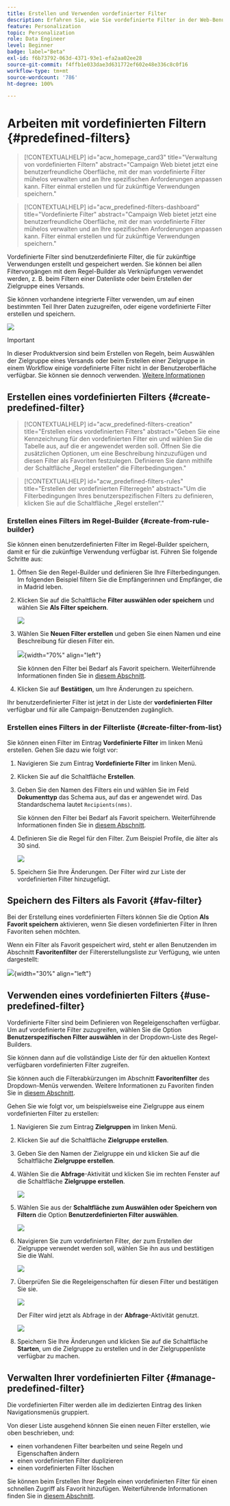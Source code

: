 ```yaml
---
title: Erstellen und Verwenden vordefinierter Filter
description: Erfahren Sie, wie Sie vordefinierte Filter in der Web-Benutzeroberfläche von Adobe Campaign erstellen und verwalten
feature: Personalization
topic: Personalization
role: Data Engineer
level: Beginner
badge: label="Beta"
exl-id: f6b73792-063d-4371-93e1-efa2aa02ee28
source-git-commit: f4ffb1e033dae3d631772ef602e48e336c8c0f16
workflow-type: tm+mt
source-wordcount: '786'
ht-degree: 100%

---
```


# Arbeiten mit vordefinierten Filtern {#predefined-filters}

>[!CONTEXTUALHELP]
>id="acw_homepage_card3"
>title="Verwaltung von vordefinierten Filtern"
>abstract="Campaign Web bietet jetzt eine benutzerfreundliche Oberfläche, mit der man vordefinierte Filter mühelos verwalten und an Ihre spezifischen Anforderungen anpassen kann. Filter einmal erstellen und für zukünftige Verwendungen speichern."

>[!CONTEXTUALHELP]
>id="acw_predefined-filters-dashboard"
>title="Vordefinierte Filter"
>abstract="Campaign Web bietet jetzt eine benutzerfreundliche Oberfläche, mit der man vordefinierte Filter mühelos verwalten und an Ihre spezifischen Anforderungen anpassen kann. Filter einmal erstellen und für zukünftige Verwendungen speichern."

Vordefinierte Filter sind benutzerdefinierte Filter, die für zukünftige Verwendungen erstellt und gespeichert werden. Sie können bei allen Filtervorgängen mit dem Regel-Builder als Verknüpfungen verwendet werden, z. B. beim Filtern einer Datenliste oder beim Erstellen der Zielgruppe eines Versands.

Sie können vorhandene integrierte Filter verwenden, um auf einen bestimmten Teil Ihrer Daten zuzugreifen, oder eigene vordefinierte Filter erstellen und speichern.

![](assets/predefined-filters-menu.png)

>[!IMPORTANT]
>
>In dieser Produktversion sind beim Erstellen von Regeln, beim Auswählen der Zielgruppe eines Versands oder beim Erstellen einer Zielgruppe in einem Workflow einige vordefinierte Filter nicht in der Benutzeroberfläche verfügbar. Sie können sie dennoch verwenden. [Weitere Informationen](guardrails.md#predefined-filters-filters-guardrails-limitations)


## Erstellen eines vordefinierten Filters {#create-predefined-filter}

>[!CONTEXTUALHELP]
>id="acw_predefined-filters-creation"
>title="Erstellen eines vordefinierten Filters"
>abstract="Geben Sie eine Kennzeichnung für den vordefinierten Filter ein und wählen Sie die Tabelle aus, auf die er angewendet werden soll. Öffnen Sie die zusätzlichen Optionen, um eine Beschreibung hinzuzufügen und diesen Filter als Favoriten festzulegen. Definieren Sie dann mithilfe der Schaltfläche „Regel erstellen“ die Filterbedingungen."

>[!CONTEXTUALHELP]
>id="acw_predefined-filters-rules"
>title="Erstellen der vordefinierten Filterregeln"
>abstract="Um die Filterbedingungen Ihres benutzerspezifischen Filters zu definieren, klicken Sie auf die Schaltfläche „Regel erstellen“."

### Erstellen eines Filters im Regel-Builder {#create-from-rule-builder}

Sie können einen benutzerdefinierten Filter im Regel-Builder speichern, damit er für die zukünftige Verwendung verfügbar ist. Führen Sie folgende Schritte aus:

1. Öffnen Sie den Regel-Builder und definieren Sie Ihre Filterbedingungen. Im folgenden Beispiel filtern Sie die Empfängerinnen und Empfänger, die in Madrid leben.
1. Klicken Sie auf die Schaltfläche **Filter auswählen oder speichern** und wählen Sie **Als Filter speichern**.

   ![](assets/predefined-filters-save.png)

1. Wählen Sie **Neuen Filter erstellen** und geben Sie einen Namen und eine Beschreibung für diesen Filter ein.

   ![](assets/predefined-filters-save-filter.png){width="70%" align="left"}

   Sie können den Filter bei Bedarf als Favorit speichern. Weiterführende Informationen finden Sie in [diesem Abschnitt](#fav-filter).

1. Klicken Sie auf **Bestätigen**, um Ihre Änderungen zu speichern.

Ihr benutzerdefinierter Filter ist jetzt in der Liste der **vordefinierten Filter** verfügbar und für alle Campaign-Benutzenden zugänglich.


### Erstellen eines Filters in der Filterliste {#create-filter-from-list}


Sie können einen Filter im Eintrag **Vordefinierte Filter** im linken Menü erstellen. Gehen Sie dazu wie folgt vor:

1. Navigieren Sie zum Eintrag **Vordefinierte Filter** im linken Menü.
1. Klicken Sie auf die Schaltfläche **Erstellen**.
1. Geben Sie den Namen des Filters ein und wählen Sie im Feld **Dokumenttyp** das Schema aus, auf das er angewendet wird. Das Standardschema lautet `Recipients(nms)`.

   Sie können den Filter bei Bedarf als Favorit speichern. Weiterführende Informationen finden Sie in [diesem Abschnitt](#fav-filter).

1. Definieren Sie die Regel für den Filter. Zum Beispiel Profile, die älter als 30 sind.

   ![](assets/filter-30+.png)

1. Speichern Sie Ihre Änderungen. Der Filter wird zur Liste der vordefinierten Filter hinzugefügt.


## Speichern des Filters als Favorit {#fav-filter}

Bei der Erstellung eines vordefinierten Filters können Sie die Option **Als Favorit speichern** aktivieren, wenn Sie diesen vordefinierten Filter in Ihren Favoriten sehen möchten.


Wenn ein Filter als Favorit gespeichert wird, steht er allen Benutzenden im Abschnitt **Favoritenfilter** der Filtererstellungsliste zur Verfügung, wie unten dargestellt:

![](assets/predefined-filters-favorite.png){width="30%" align="left"}


## Verwenden eines vordefinierten Filters {#use-predefined-filter}

Vordefinierte Filter sind beim Definieren von Regeleigenschaften verfügbar. Um auf vordefinierte Filter zuzugreifen, wählen Sie die Option **Benutzerspezifischen Filter auswählen** in der Dropdown-Liste des Regel-Builders.

Sie können dann auf die vollständige Liste der für den aktuellen Kontext verfügbaren vordefinierten Filter zugreifen.

Sie können auch die Filterabkürzungen im Abschnitt **Favoritenfilter** des Dropdown-Menüs verwenden. Weitere Informationen zu Favoriten finden Sie in [diesem Abschnitt](#fav-filter).

Gehen Sie wie folgt vor, um beispielsweise eine Zielgruppe aus einem vordefinierten Filter zu erstellen:

1. Navigieren Sie zum Eintrag **Zielgruppen** im linken Menü.
1. Klicken Sie auf die Schaltfläche **Zielgruppe erstellen**.
1. Geben Sie den Namen der Zielgruppe ein und klicken Sie auf die Schaltfläche **Zielgruppe erstellen**.
1. Wählen Sie die **Abfrage**-Aktivität und klicken Sie im rechten Fenster auf die Schaltfläche **Zielgruppe erstellen**.

   ![](assets//build-audience-from-filter.png)

1. Wählen Sie aus der **Schaltfläche zum Auswählen oder Speichern von Filtern** die Option **Benutzerdefinierten Filter auswählen**.

   ![](assets/build-audience-select-custom-filter.png)

1. Navigieren Sie zum vordefinierten Filter, der zum Erstellen der Zielgruppe verwendet werden soll, wählen Sie ihn aus und bestätigen Sie die Wahl.

   ![](assets/build-audience-filter-list.png)

1. Überprüfen Sie die Regeleigenschaften für diesen Filter und bestätigen Sie sie.

   ![](assets/build-audience-check.png)

   Der Filter wird jetzt als Abfrage in der **Abfrage**-Aktivität genutzt.

   ![](assets/build-audience-confirm.png)

1. Speichern Sie Ihre Änderungen und klicken Sie auf die Schaltfläche **Starten**, um die Zielgruppe zu erstellen und in der Zielgruppenliste verfügbar zu machen.

## Verwalten Ihrer vordefinierten Filter {#manage-predefined-filter}

Die vordefinierten Filter werden alle im dedizierten Eintrag des linken Navigationsmenüs gruppiert.

Von dieser Liste ausgehend können Sie einen neuen Filter erstellen, wie oben beschrieben, und:

* einen vorhandenen Filter bearbeiten und seine Regeln und Eigenschaften ändern
* einen vordefinierten Filter duplizieren
* einen vordefinierten Filter löschen

Sie können beim Erstellen Ihrer Regeln einen vordefinierten Filter für einen schnellen Zugriff als Favorit hinzufügen. Weiterführende Informationen finden Sie in [diesem Abschnitt](#fav-filter).

<!--
## Built-in predefined filters {#ootb-predefined-filter}

Campaign comes with a set of predefined filters, built from the client console. These filters can be used to define your audiences, and rules. They must not be modified.
-->
